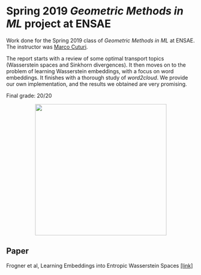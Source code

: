 # Spring 2019 *Geometric Methods in ML* project at ENSAE

Work done for the Spring 2019 class of *Geometric Methods in ML* at ENSAE. The instructor was [Marco Cuturi](http://marcocuturi.net/).

The report starts with a review of some optimal transport topics (Wasserstein spaces and Sinkhorn divergences). It then moves on to the problem of learning Wasserstein embeddings, with a focus on word embeddings. It finishes with a thorough study of *word2cloud*. We provide our own implementation, and the results we obtained are very promising.

Final grade: 20/20

<p align="center">
  <img src="https://i.imgur.com/mXvA28Q.png" width="350px"/></p>

## Paper

Frogner et al, Learning Embeddings into Entropic Wasserstein Spaces [[link]](https://arxiv.org/pdf/1905.03329)